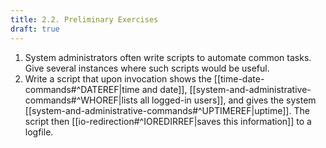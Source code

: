 ```yaml
---
title: 2.2. Preliminary Exercises
draft: true
---
```

1. System administrators often write scripts to automate common tasks. Give several instances where such scripts would be useful.
2. Write a script that upon invocation shows the [[time-date-commands#^DATEREF|time and date]], [[system-and-administrative-commands#^WHOREF|lists all logged-in users]], and gives the system [[system-and-administrative-commands#^UPTIMEREF|uptime]]. The script then [[io-redirection#^IOREDIRREF|saves this information]] to a logfile.